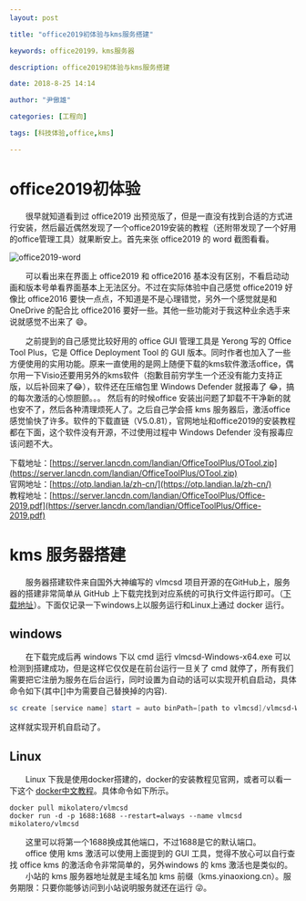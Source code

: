 ```yaml
---
layout: post

title: "office2019初体验与kms服务搭建"

keywords: office20199，kms服务器

description: office2019初体验与kms服务搭建

date: 2018-8-25 14:14

author: "尹傲雄"

categories: [工程向]

tags: [科技体验,office,kms]

---
```


# office2019初体验

　　很早就知道看到过 office2019 出预览版了，但是一直没有找到合适的方式进行安装，然后最近偶然发现了一个office2019安装的教程（还附带发现了一个好用的office管理工具）就果断安上。首先来张 office2019 的 word 截图看看。

![office2019-word](https://cdn.yinaoxiong.cn/image/posts/2018-8-25/office2019-word.JPG)

　　可以看出来在界面上 office2019 和 office2016 基本没有区别，不看启动动画和版本号单看界面基本上无法区分。不过在实际体验中自己感觉 office2019 好像比 office2016 要快一点点，不知道是不是心理错觉，另外一个感觉就是和 OneDrive 的配合比 office2016 要好一些。其他一些功能对于我这种业余选手来说就感觉不出来了 :smile:。

　　之前提到的自己感觉比较好用的 office GUI 管理工具是 Yerong 写的 Office Tool Plus，它是 Office Deployment Tool 的 GUI 版本。同时作者也加入了一些方便使用的实用功能。原来一直使用的是网上随便下载的kms软件激活office，偶尔用一下Visio还要用另外的kms软件（抱歉目前穷学生一个还没有能力支持正版，以后补回来了:joy:），软件还在压缩包里 Windows Defender 就报毒了 :joy:，搞的每次激活的心惊胆颤。。。 然后有的时候office 安装出问题了卸载不干净新的就也安不了，然后各种清理烦死人了。之后自己学会搭 kms 服务器后，激活office感觉愉快了许多。软件的下载直链（V5.0.81），官网地址和office2019的安装教程都在下面，这个软件没有开源，不过使用过程中 Windows Defender 没有报毒应该问题不大。

下载地址：[https://server.lancdn.com/landian/OfficeToolPlus/OTool.zip](https://server.lancdn.com/landian/OfficeToolPlus/OTool.zip)  
官网地址：[https://otp.landian.la/zh-cn/](https://otp.landian.la/zh-cn/)  
教程地址：[https://server.lancdn.com/landian/OfficeToolPlus/Office-2019.pdf](https://server.lancdn.com/landian/OfficeToolPlus/Office-2019.pdf)

# kms 服务器搭建

　　服务器搭建软件来自国外大神编写的 vlmcsd 项目开源的在GitHub上，服务器的搭建非常简单从 GitHub 上下载完找到对应系统的可执行文件运行即可。（[下载地址](https://github.com/Wind4/vlmcsd/releases/download/svn1111/binaries.tar.gz)）。下面仅记录一下windows上以服务运行和Linux上通过 docker 运行。

## windows

　　在下载完成后再 windows 下以 cmd 运行 vlmcsd-Windows-x64.exe 可以检测到搭建成功，但是这样它仅仅是在前台运行一旦关了 cmd 就停了，所有我们需要把它注册为服务在后台运行，同时设置为自动的话可以实现开机自启动，具体命令如下(其中[]中为需要自己替换掉的内容).

```powershell
sc create [service name] start = auto binPath=[path to vlmcsd]/vlmcsd-Windows-x64.exe
```

这样就实现开机自启动了。

## Linux

　　Linux 下我是使用docker搭建的，docker的安装教程见官网，或者可以看一下这个  [docker中文教程](https://docker_practice.gitee.io/)。具体命令如下所示。

```shell
docker pull mikolatero/vlmcsd
docker run -d -p 1688:1688 --restart=always --name vlmcsd mikolatero/vlmcsd
```

　　这里可以将第一个1688换成其他端口，不过1688是它的默认端口。  
　　office 使用 kms 激活可以使用上面提到的 GUI 工具，觉得不放心可以自行查找 office kms 的激活命令非常简单的，另外windows 的 kms 激活也是类似的。  
　　小站的 kms 服务器地址就是主域名加 kms 前缀（kms.yinaoxiong.cn）。服务期限：只要你能够访问到小站说明服务就还在运行  :stuck_out_tongue_winking_eye:。

 

